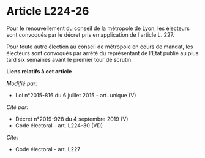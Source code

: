 # Article L224-26

Pour le renouvellement du conseil de la métropole de Lyon, les électeurs sont convoqués par le décret pris en application de
l'article L. 227. 

Pour toute autre élection au conseil de métropole en cours de mandat, les électeurs sont convoqués par arrêté du représentant
de l'Etat publié au plus tard six semaines avant le premier tour de scrutin.

**Liens relatifs à cet article**

_Modifié par_:

  - Loi n°2015-816 du 6 juillet 2015 - art. unique (V)

_Cité par_:

  - Décret n°2019-928 du 4 septembre 2019 (V)
  - Code électoral - art. L224-30 (VD)

_Cite_:

  - Code électoral - art. L227
